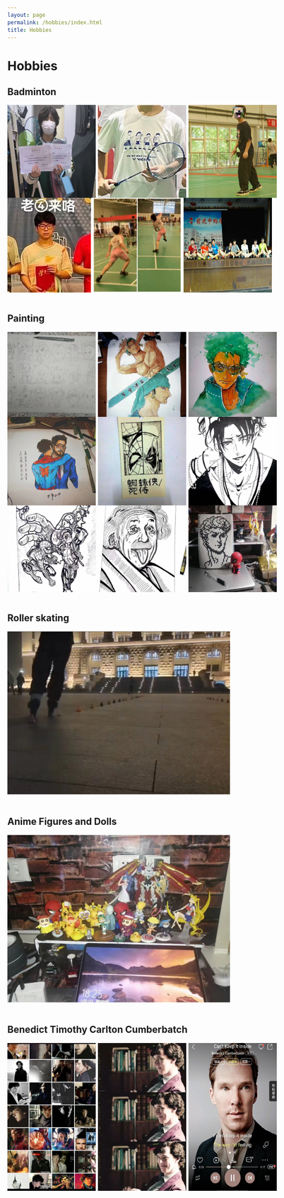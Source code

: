 ```yaml
---
layout: page
permalink: /hobbies/index.html
title: Hobbies
---
```


# Hobbies

## Badminton

<div style="display:flex;">
    <img src="/file/hb1.jpg" style="flex:1; margin-right:5px;" width = 200/>
    <img src="/file/hb11.jpg" style="flex:1; margin-right:5px;" width = 200/>
    <img src="/file/hb12.jpg" style="flex:1;" width = 200/>
</div>


<div style="display:flex;">
    <img src="/file/hb13.jpg" style="flex:1; margin-right:5px;" width = 200/>
    <img src="/file/hb14.jpg" style="flex:1; margin-right:5px;" width = 200/>
    <img src="/file/hb15.jpg" style="flex:1;" width = 200/>
</div>
<br>

## Painting

<div style="display:flex;">
    <img src="/file/hb21.jpg" style="flex:1; margin-right:5px;" width = 200/>
    <img src="/file/hb22.jpg" style="flex:1; margin-right:5px;" width = 200/>
    <img src="/file/hb23.jpg" style="flex:1;" width = 200/>
</div>


<div style="display:flex;">
    <img src="/file/hb24.jpg" style="flex:1; margin-right:5px;" width = 200/>
    <img src="/file/hb25.jpg" style="flex:1; margin-right:5px;" width = 200/>
    <img src="/file/hb26.jpg" style="flex:1;" width = 200/>
</div>

<div style="display:flex;">
    <img src="/file/hb27.jpg" style="flex:1; margin-right:5px;" width = 200/>
    <img src="/file/hb28.jpg" style="flex:1; margin-right:5px;" width = 200/>
    <img src="/file/hb29.jpg" style="flex:1;" width = 200/>
</div>
<br>

## Roller skating

<div>
<img src="/file/hb3.jpg">
</div>
<br>

## Anime Figures and Dolls

<div>
<img src="/file/hb4.jpg">
</div>
<br>


## Benedict Timothy Carlton Cumberbatch

<div style="display:flex;">
    <img src="/file/hb51.jpg" style="flex:1; margin-right:5px;" width = 200/>
    <img src="/file/hb52.jpg" style="flex:1; margin-right:5px;" width = 200/>
    <img src="/file/hb53.jpg" style="flex:1;" width = 200/>
</div>
